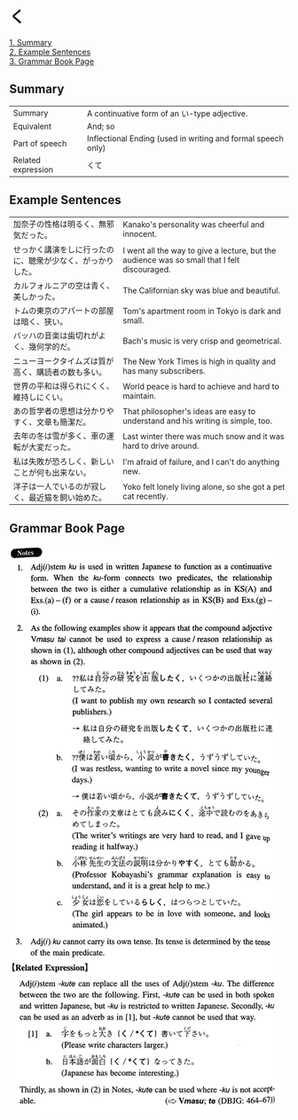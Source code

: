 # く

[1. Summary](#summary)<br>
[2. Example Sentences](#example-sentences)<br>
[3. Grammar Book Page](#grammar-book-page)<br>


## Summary

<table><tr>   <td>Summary</td>   <td>A continuative form of an い-type adjective.</td></tr><tr>   <td>Equivalent</td>   <td>And; so</td></tr><tr>   <td>Part of speech</td>   <td>Inflectional Ending (used in writing and formal speech only)</td></tr><tr>   <td>Related expression</td>   <td>くて</td></tr></table>

## Example Sentences

<table><tr>   <td>加奈子の性格は明るく、無邪気だった。</td>   <td>Kanako's personality was cheerful and innocent.</td></tr><tr>   <td>せっかく講演をしに行ったのに、聴衆が少なく、がっかりした。</td>   <td>I went all the way to give a lecture, but the audience was so small that I felt discouraged.</td></tr><tr>   <td>カルフォルニアの空は青く、美しかった。</td>   <td>The Californian sky was blue and beautiful.</td></tr><tr>   <td>トムの東京のアパートの部屋は暗く、狭い。</td>   <td>Tom's apartment room in Tokyo is dark and small.</td></tr><tr>   <td>バッハの音楽は歯切れがよく、幾何学的だ。</td>   <td>Bach's music is very crisp and geometrical.</td></tr><tr>   <td>ニューヨークタイムズは質が高く、購読者の数も多い。</td>   <td>The New York Times is high in quality and has many subscribers.</td></tr><tr>   <td>世界の平和は得られにくく、維持しにくい。</td>   <td>World peace is hard to achieve and hard to maintain.</td></tr><tr>   <td>あの哲学者の思想は分かりやすく、文章も簡潔だ。</td>   <td>That philosopher's ideas are easy to understand and his writing is simple, too.</td></tr><tr>   <td>去年の冬は雪が多く、車の運転が大変だった。</td>   <td>Last winter there was much snow and it was hard to drive around.</td></tr><tr>   <td>私は失敗が恐ろしく、新しいことが何も出来ない。</td>   <td>I'm afraid of failure, and I can't do anything new.</td></tr><tr>   <td>洋子は一人でいるのが寂しく、最近猫を飼い始めた。</td>   <td>Yoko felt lonely living alone, so she got a pet cat recently.</td></tr></table>

## Grammar Book Page

![](../img/Intermediateく.png)

